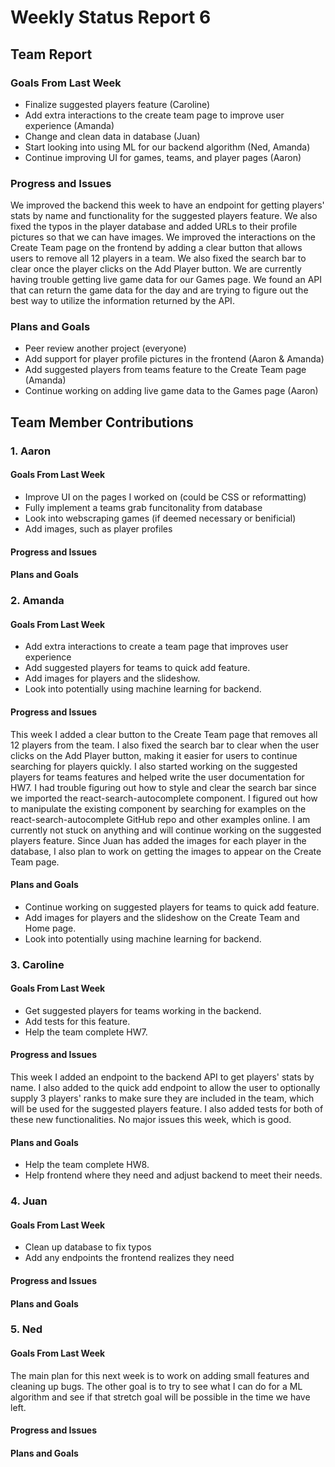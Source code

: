 # Weekly Status Report 6

## Team Report
### Goals From Last Week
- Finalize suggested players feature (Caroline)
- Add extra interactions to the create team page to improve user experience (Amanda)
- Change and clean data in database (Juan)
- Start looking into using ML for our backend algorithm (Ned, Amanda)
- Continue improving UI for games, teams, and player pages (Aaron)

### Progress and Issues
We improved the backend this week to have an endpoint for getting players' stats by name and functionality for the suggested players feature. We also fixed the typos in the player database and added URLs to their profile pictures so that we can have images. We improved the interactions on the Create Team page on the frontend by adding a clear button that allows users to remove all 12 players in a team. We also fixed the search bar to clear once the player clicks on the Add Player button. We are currently having trouble getting live game data for our Games page. We found an API that can return the game data for the day and are trying to figure out the best way to utilize the information returned by the API.

### Plans and Goals
- Peer review another project (everyone)
- Add support for player profile pictures in the frontend (Aaron & Amanda)
- Add suggested players from teams feature to the Create Team page (Amanda)
- Continue working on adding live game data to the Games page (Aaron)

## Team Member Contributions
### 1. Aaron
#### Goals From Last Week
- Improve UI on the pages I worked on (could be CSS or reformatting)
- Fully implement a teams grab funcitonality from database
- Look into webscraping games (if deemed necessary or benificial)
- Add images, such as player profiles

#### Progress and Issues

#### Plans and Goals


### 2. Amanda
#### Goals From Last Week
- Add extra interactions to create a team page that improves user experience
- Add suggested players for teams to quick add feature.
- Add images for players and the slideshow.
- Look into potentially using machine learning for backend.

#### Progress and Issues
This week I added a clear button to the Create Team page that removes all 12 players from the team. I also fixed the search bar to clear when the user clicks on the Add Player button, making it easier for users to continue searching for players quickly. I also started working on the suggested players for teams features and helped write the user documentation for HW7. I had trouble figuring out how to style and clear the search bar since we imported the react-search-autocomplete component. I figured out how to manipulate the existing component by searching for examples on the react-search-autocomplete GitHub repo and other examples online. I am currently not stuck on anything and will continue working on the suggested players feature. Since Juan has added the images for each player in the database, I also plan to work on getting the images to appear on the Create Team page.

#### Plans and Goals
- Continue working on suggested players for teams to quick add feature.
- Add images for players and the slideshow on the Create Team and Home page.
- Look into potentially using machine learning for backend.

### 3. Caroline
#### Goals From Last Week
- Get suggested players for teams working in the backend.
- Add tests for this feature.
- Help the team complete HW7.

#### Progress and Issues
This week I added an endpoint to the backend API to get players' stats by name. I also added to the quick add endpoint to allow the user to optionally supply 3 players' ranks to make sure they are included in the team, which will be used for the suggested players feature. I also added tests for both of these new functionalities. No major issues this week, which is good.

#### Plans and Goals
- Help the team complete HW8.
- Help frontend where they need and adjust backend to meet their needs.


### 4. Juan
#### Goals From Last Week
- Clean up database to fix typos
- Add any endpoints the frontend realizes they need

#### Progress and Issues

#### Plans and Goals


### 5. Ned
#### Goals From Last Week
The main plan for this next week is to work on adding small features and cleaning up bugs. The other goal is to try to see what I can do for a ML algorithm and see if that stretch goal will be possible in the time we have left.

#### Progress and Issues

#### Plans and Goals

